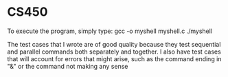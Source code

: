 # CS450
To execute the program, simply type:
  gcc -o myshell myshell.c
  ./myshell


The test cases that I wrote are of good quality because they test sequential and parallel
commands both separately and together. I also have test cases that will account for
errors that might arise, such as the command ending in "&" or the command not making 
any sense
